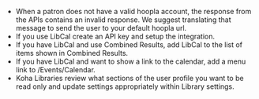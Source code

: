 - When a patron does not have a valid hoopla account, the response from the APIs contains an invalid response.  We suggest translating that message to send the user to your default hoopla url.  
- If you use LibCal create an API key and setup the integration. 
- If you have LibCal and use Combined Results, add LibCal to the list of items shown in Combined Results.
- If you have LibCal and want to show a link to the calendar, add a menu link to /Events/Calendar.
- Koha Libraries review what sections of the user profile you want to be read only and update settings appropriately within Library settings.
